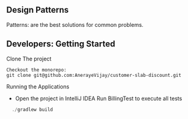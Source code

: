 ## Design Patterns
Patterns: are the best solutions for common problems.

## Developers: Getting Started
Clone The project


``` 
Checkout the monorepo:
git clone git@github.com:AnerayeVijay/customer-slab-discount.git
```
Running the Applications

- Open the project in IntelliJ IDEA
Run BillingTest to execute all tests

```kotlin
  ./gradlew build 
```